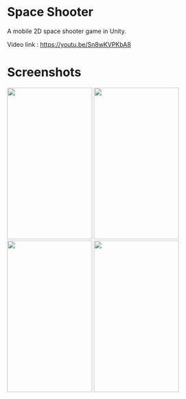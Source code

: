 # Space Shooter
A mobile 2D space shooter game in Unity.

Video link : https://youtu.be/Sn8wKVPKbA8

# Screenshots

<img src="https://github.com/thgeorge-se/Unity-Space-Shooter/blob/master/Screenshots/Screenshot%201.jpg" width="198" height="352" /> <img src="https://github.com/thgeorge-se/Unity-Space-Shooter/blob/master/Screenshots/Screenshot%202.jpg" width="198" height="352" /> <img src="https://github.com/thgeorge-se/Unity-Space-Shooter/blob/master/Screenshots/Screenshot%203.jpg" width="198" height="352" /> <img src="https://github.com/thgeorge-se/Unity-Space-Shooter/blob/master/Screenshots/Screenshot%204.jpg" width="198" height="352" /> 
